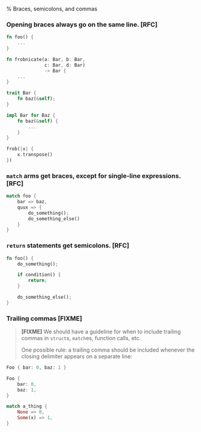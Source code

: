 % Braces, semicolons, and commas

### Opening braces always go on the same line. [RFC]

``` rust
fn foo() {
    ...
}

fn frobnicate(a: Bar, b: Bar,
              c: Bar, d: Bar)
              -> Bar {
    ...
}

trait Bar {
    fn baz(&self);
}

impl Bar for Baz {
    fn baz(&self) {
        ...
    }
}

frob(|x| {
    x.transpose()
})
```

### `match` arms get braces, except for single-line expressions. [RFC]

``` rust
match foo {
    bar => baz,
    quux => {
        do_something();
        do_something_else()
    }
}
```

### `return` statements get semicolons. [RFC]

``` rust
fn foo() {
    do_something();

    if condition() {
        return;
    }

    do_something_else();
}
```

### Trailing commas [FIXME]

> **[FIXME]** We should have a guideline for when to include trailing
> commas in `struct`s, `match`es, function calls, etc.
>
> One possible rule: a trailing comma should be included whenever the
> closing delimiter appears on a separate line:

```rust
Foo { bar: 0, baz: 1 }

Foo {
    bar: 0,
    baz: 1,
}

match a_thing {
    None => 0,
    Some(x) => 1,
}
```
